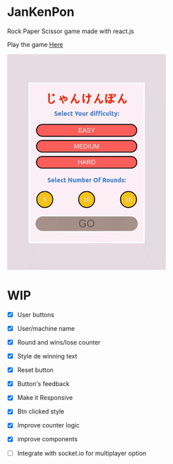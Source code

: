 # JanKenPon
<p> Rock Paper Scissor game made with react.js</p>

Play the game [Here](https://jankenpon-react.netlify.com)

<img src="jankenpon.gif">

# WIP
- [x] User buttons
- [x] User/machine name
- [x] Round and wins/lose counter
- [x] Style de winning text
- [x] Reset button
- [x] Button's feedback
- [x] Make it Responsive
- [x] Btn clicked style
- [x] Improve counter logic
- [x] improve components
- [ ] Integrate with socket.io for multiplayer option




  
